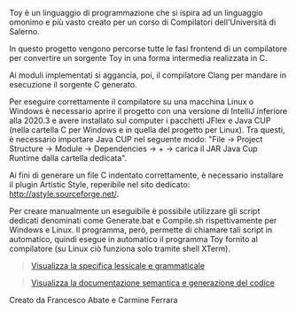 Toy è un linguaggio di programmazione che si ispira ad un linguaggio omonimo e più vasto creato per un corso di Compilatori dell'Università di Salerno.

In questo progetto vengono percorse tutte le fasi frontend di un compilatore per convertire un sorgente Toy in una forma intermedia realizzata in C.

Ai moduli implementati si aggancia, poi, il compilatore Clang per mandare in esecuzione il sorgente C generato.

Per eseguire correttamente il compilatore su una macchina Linux o Windows è necessario aprire il progetto con una versione di IntelliJ inferiore alla 2020.3 e avere installato sul computer i pacchetti JFlex e Java CUP (nella cartella C per Windows e in quella del progetto per Linux). Tra questi, è necessario importare Java CUP nel seguente modo:
"File -> Project Structure -> Module -> Dependencies -> + -> carica il JAR Java Cup Runtime dalla cartella dedicata".

Ai fini di generare un file C indentato correttamente, è necessario installare il plugin Artistic Style, reperibile nel sito dedicato: http://astyle.sourceforge.net/.

Per creare manualmente un eseguibile è possibile utilizzare gli script dedicati denominati come Generate.bat e Compile.sh rispettivamente per Windows e Linux.
Il programma, però, permette di chiamare tali script in automatico, quindi esegue in automatico il programma Toy fornito al compilatore (su Linux ciò funziona solo tramite shell XTerm).

> [Visualizza la specifica lessicale e grammaticale](https://github.com/frekkanzer2/SimpleToyCompiler/blob/main/documentation/Specifica%20Lessicale%20e%20Sintattica.pdf)

> [Visualizza la documentazione semantica e generazione del codice](https://github.com/frekkanzer2/SimpleToyCompiler/blob/main/documentation/Documentazione%20Progetto.pdf)

Creato da Francesco Abate e Carmine Ferrara
